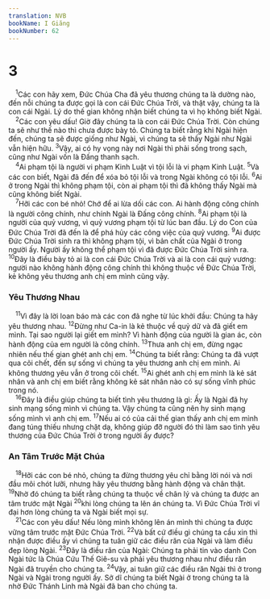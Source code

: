 ```yaml
---
translation: NVB
bookName: I Giăng 
bookNumber: 62
---
```


<div class="title"><h1>3</h1></div>
<span class="verse 1gi_3_1"> <sup>1</sup>Các con hãy xem, Đức Chúa Cha đã yêu thương chúng ta là dường nào, đến nỗi chúng ta được gọi là con cái Đức Chúa Trời, và thật vậy, chúng ta là con cái Ngài. Lý do thế gian không nhận biết chúng ta vì họ không biết Ngài. <br/></span>
<span class="verse 1gi_3_2"> <sup>2</sup>Các con yêu dấu! Giờ đây chúng ta là con cái Đức Chúa Trời. Còn chúng ta sẽ như thế nào thì chưa được bày tỏ. Chúng ta biết rằng khi Ngài hiện đến, chúng ta sẽ được giống như Ngài, vì chúng ta sẽ thấy Ngài như Ngài vẫn hiện hữu. </span>
<span class="verse 1gi_3_3"><sup>3</sup>Vậy, ai có hy vọng này nơi Ngài thì phải sống trong sạch, cũng như Ngài vốn là Đấng thanh sạch. <br/></span>
<span class="verse 1gi_3_4"> <sup>4</sup>Ai phạm tội là người vi phạm Kinh Luật vì tội lỗi là vi phạm Kinh Luật. </span>
<span class="verse 1gi_3_5"><sup>5</sup>Và các con biết, Ngài đã đến để xóa bỏ tội lỗi và trong Ngài không có tội lỗi. </span>
<span class="verse 1gi_3_6"><sup>6</sup>Ai ở trong Ngài thì không phạm tội, còn ai phạm tội thì đã không thấy Ngài mà cũng không biết Ngài. <br/></span>
<span class="verse 1gi_3_7"> <sup>7</sup>Hỡi các con bé nhỏ! Chớ để ai lừa dối các con. Ai hành động công chính là người công chính, như chính Ngài là Đấng công chính. </span>
<span class="verse 1gi_3_8"><sup>8</sup>Ai phạm tội là người của quỷ vương, vì quỷ vương phạm tội từ lúc ban đầu. Lý do Con của Đức Chúa Trời đã đến là để phá hủy các công việc của quỷ vương. </span>
<span class="verse 1gi_3_9"><sup>9</sup>Ai được Đức Chúa Trời sinh ra thì không phạm tội, vì bản chất của Ngài ở trong người ấy. Người ấy không thể phạm tội vì đã được Đức Chúa Trời sinh ra. </span>
<span class="verse 1gi_3_10"><sup>10</sup>Đây là điều bày tỏ ai là con cái Đức Chúa Trời và ai là con cái quỷ vương: người nào không hành động công chính thì không thuộc về Đức Chúa Trời, kẻ không yêu thương anh chị em mình cũng vậy. <br/></span>
<div class="title"><h3>Yêu Thương Nhau </h3></div>
<span class="verse 1gi_3_11"> <sup>11</sup>Vì đây là lời loan báo mà các con đã nghe từ lúc khởi đầu: Chúng ta hãy yêu thương nhau. </span>
<span class="verse 1gi_3_12"><sup>12</sup>Đừng như Ca-in là kẻ thuộc về quỷ dữ và đã giết em mình. Tại sao người lại giết em mình? Vì hành động của người là gian ác, còn hành động của em người là công chính. </span>
<span class="verse 1gi_3_13"><sup>13</sup>Thưa anh chị em, đừng ngạc nhiên nếu thế gian ghét anh chị em. </span>
<span class="verse 1gi_3_14"><sup>14</sup>Chúng ta biết rằng: Chúng ta đã vượt qua cõi chết, đến sự sống vì chúng ta yêu thương anh chị em mình. Ai không thương yêu vẫn ở trong cõi chết. </span>
<span class="verse 1gi_3_15"><sup>15</sup>Ai ghét anh chị em mình là kẻ sát nhân và anh chị em biết rằng không kẻ sát nhân nào có sự sống vĩnh phúc trong nó. <br/></span>
<span class="verse 1gi_3_16"> <sup>16</sup>Đây là điều giúp chúng ta biết tình yêu thương là gì: Ấy là Ngài đã hy sinh mạng sống mình vì chúng ta. Vậy chúng ta cũng nên hy sinh mạng sống mình vì anh chị em. </span>
<span class="verse 1gi_3_17"><sup>17</sup>Nếu ai có của cải thế gian thấy anh chị em mình đang túng thiếu nhưng chặt dạ, không giúp đỡ người đó thì làm sao tình yêu thương của Đức Chúa Trời ở trong người ấy được? <br/></span>
<div class="title"><h3>An Tâm Trước Mặt Chúa </h3></div>
<span class="verse 1gi_3_18"> <sup>18</sup>Hỡi các con bé nhỏ, chúng ta đừng thương yêu chỉ bằng lời nói và nơi đầu môi chót lưỡi, nhưng hãy yêu thương bằng hành động và chân thật. </span>
<span class="verse 1gi_3_19"><sup>19</sup>Nhờ đó chúng ta biết rằng chúng ta thuộc về chân lý và chúng ta được an tâm trước mặt Ngài </span>
<span class="verse 1gi_3_20"><sup>20</sup>khi lòng chúng ta lên án chúng ta. Vì Đức Chúa Trời vĩ đại hơn lòng chúng ta và Ngài biết mọi sự. <br/></span>
<span class="verse 1gi_3_21"> <sup>21</sup>Các con yêu dấu! Nếu lòng mình không lên án mình thì chúng ta được vững tâm trước mặt Đức Chúa Trời. </span>
<span class="verse 1gi_3_22"><sup>22</sup>Và bất cứ điều gì chúng ta cầu xin thì nhận được điều ấy vì chúng ta tuân giữ các điều răn của Ngài và làm điều đẹp lòng Ngài. </span>
<span class="verse 1gi_3_23"><sup>23</sup>Đây là điều răn của Ngài: Chúng ta phải tin vào danh Con Ngài tức là Chúa Cứu Thế Giê-su và phải yêu thương nhau như điều răn Ngài đã truyền cho chúng ta. </span>
<span class="verse 1gi_3_24"><sup>24</sup>Vậy, ai tuân giữ các điều răn Ngài thì ở trong Ngài và Ngài trong người ấy. Sở dĩ chúng ta biết Ngài ở trong chúng ta là nhờ Đức Thánh Linh mà Ngài đã ban cho chúng ta. <br/></span>
